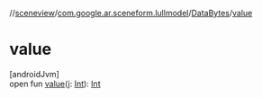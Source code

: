 //[sceneview](../../../index.md)/[com.google.ar.sceneform.lullmodel](../index.md)/[DataBytes](index.md)/[value](value.md)

# value

[androidJvm]\
open fun [value](value.md)(j: [Int](https://kotlinlang.org/api/latest/jvm/stdlib/kotlin/-int/index.html)): [Int](https://kotlinlang.org/api/latest/jvm/stdlib/kotlin/-int/index.html)
